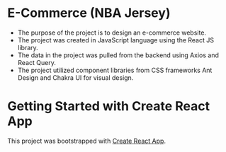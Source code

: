 <h1>E-Commerce (NBA Jersey)</h1>
<ul>
    <li>The purpose of the project is to design an e-commerce website.</li>
    <li>The project was created in JavaScript language using the React JS library.</li>
    <li>The data in the project was pulled from the backend using Axios and React Query.</li>
    <li>The project utilized component libraries from CSS frameworks Ant Design and Chakra UI for visual design.</li>
</ul>

<h1>Getting Started with Create React App</h1>
<p>This project was bootstrapped with <a href="https://github.com/facebook/create-react-app">Create React App</a>.</p>
